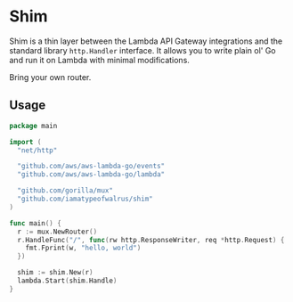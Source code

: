 # Shim
Shim is a thin layer between the Lambda API Gateway integrations and the standard library `http.Handler` interface. It allows you to write plain ol' Go and run it on Lambda with minimal modifications.

Bring your own router.

## Usage
```go
package main

import (
  "net/http"

  "github.com/aws/aws-lambda-go/events"
  "github.com/aws/aws-lambda-go/lambda"

  "github.com/gorilla/mux"
  "github.com/iamatypeofwalrus/shim"
)

func main() {
  r := mux.NewRouter()
  r.HandleFunc("/", func(rw http.ResponseWriter, req *http.Request) {
    fmt.Fprint(w, "hello, world")
  })

  shim := shim.New(r)
  lambda.Start(shim.Handle)
}
```